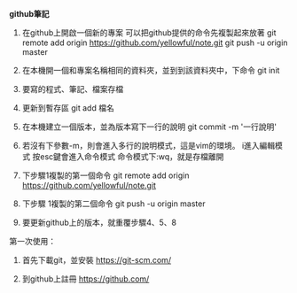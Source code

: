 **github筆記**

1. 在github上開啟一個新的專案
可以把github提供的命令先複製起來放著
git remote add origin https://github.com/yellowful/note.git
git push -u origin master

2. 在本機開一個和專案名稱相同的資料夾，並到到該資料夾中，下命令
git init

3. 要寫的程式、筆記、檔案存檔

4. 更新到暫存區
git add 檔名

5. 在本機建立一個版本，並為版本寫下一行的說明
git commit -m '一行說明'

6. 若沒有下參數-m，則會進入多行的說明模式，這是vim的環境。
i進入編輯模式
按esc鍵會進入命令模式
命令模式下:wq，就是存檔離開

7. 下步驟1複製的第一個命令
git remote add origin https://github.com/yellowful/note.git

8. 下步驟 1複製的第二個命令
git push -u origin master

9. 要更新github上的版本，就重覆步驟4、5、8



第一次使用：

1. 首先下載git，並安裝
https://git-scm.com/

2. 到github上註冊
https://github.com/
